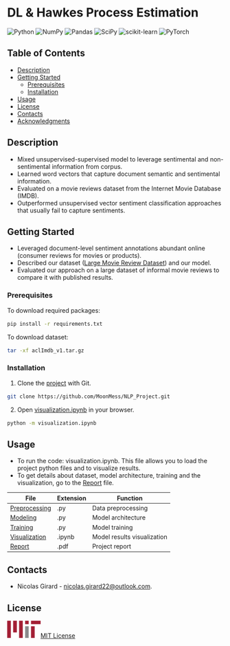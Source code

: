 # DL & Hawkes Process Estimation

![Python](https://img.shields.io/badge/python-3670A0?style=for-the-badge&logo=python&logoColor=ffdd54) ![NumPy](https://img.shields.io/badge/numpy-%23013243.svg?style=for-the-badge&logo=numpy&logoColor=white) ![Pandas](https://img.shields.io/badge/pandas-%23150458.svg?style=for-the-badge&logo=pandas&logoColor=white) ![SciPy](https://img.shields.io/badge/SciPy-%230C55A5.svg?style=for-the-badge&logo=scipy&logoColor=%white) ![scikit-learn](https://img.shields.io/badge/scikit--learn-%23F7931E.svg?style=for-the-badge&logo=scikit-learn&logoColor=white) ![PyTorch](https://img.shields.io/badge/PyTorch-%23EE4C2C.svg?style=for-the-badge&logo=PyTorch&logoColor=white)

<!--- Results illustration here --->

## Table of Contents

- [Description](#description)
- [Getting Started](#getting-started)
  - [Prerequisites](#prerequisites)
  - [Installation](#installation)
- [Usage](#usage)
- [License](#license)
- [Contacts](#contacts)
- [Acknowledgments](#Acknowledgments)

## Description

* Mixed unsupervised-supervised model to leverage sentimental and non-sentimental information from corpus. 
* Learned word vectors that capture document semantic and sentimental information. 
* Evaluated on a movie reviews dataset from the Internet Movie Database (IMDB). 
* Outperformed unsupervised vector sentiment classification approaches that usually fail to capture sentiments.

<!--- Project features here --->

## Getting Started

* Leveraged document-level sentiment annotations abundant online (consumer reviews for movies or products). 
* Described our dataset ([Large Movie Review Dataset](https://ai.stanford.edu/~amaas/data/sentiment/)) and our model. 
* Evaluated our approach on a large dataset of informal movie reviews to compare it with published results.

### Prerequisites

To download required packages:

```sh
pip install -r requirements.txt
```

To download dataset:

```sh
tar -xf aclImdb_v1.tar.gz
```

### Installation

1. Clone the [project](https://github.com/MoonMess/NLP_Project.git) with Git.

```sh
git clone https://github.com/MoonMess/NLP_Project.git
```
2. Open [visualization.ipynb](https://github.com/MoonMess/NLP_Project/blob/main/visualization.ipynb) in your browser.

```sh
python -m visualization.ipynb
```
## Usage

* To run the code: visualization.ipynb. This file allows you to load the project python files and to visualize results.
* To get details about dataset, model architecture, training and the visualization, go to the [Report](https://github.com/MoonMess/NLP_Project/blob/main/report.pdf) file.

|                                         File                                           |               Extension               |               Function                |
| -------------------------------------------------------------------------------------- | ------------------------------------- | ------------------------------------- |
| [Preprocessing](https://github.com/MoonMess/NLP_Project/blob/main/preprocessing.py)    | .py                                   | Data preprocessing                    |
| [Modeling](https://github.com/MoonMess/NLP_Project/blob/main/model.py)                 | .py                                   | Model architecture                    |
| [Training](https://github.com/MoonMess/NLP_Project/blob/main/train.py)                 | .py                                   | Model training                        |
| [Visualization](https://github.com/MoonMess/NLP_Project/blob/main/visualization.ipynb) | .ipynb                                | Model results visualization           |
| [Report](https://github.com/MoonMess/NLP_Project/blob/main/report.pdf)                 | .pdf                                  | Project report                        |


## Contacts

* Nicolas Girard - nicolas.girard22@outlook.com.

## License

<a href="https://choosealicense.com/licenses/mit/"><img src="https://raw.githubusercontent.com/johnturner4004/readme-generator/master/src/components/assets/images/mit.svg" height=40 />MIT License</a>

